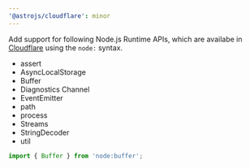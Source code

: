 ```yaml
---
'@astrojs/cloudflare': minor
---
```


Add support for following Node.js Runtime APIs, which are availabe in [Cloudflare](https://developers.cloudflare.com/workers/runtime-apis/nodejs) using the `node:` syntax.

- assert
- AsyncLocalStorage
- Buffer
- Diagnostics Channel
- EventEmitter
- path
- process
- Streams
- StringDecoder
- util

```js
import { Buffer } from 'node:buffer';
```
